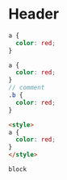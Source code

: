 # Header

```css
a {
  color: red;
}
```

```scss
a {
  color: red;
}
// comment
.b {
  color: red;
}
```

```html
<style>
a {
  color: red;
}
</style>
```

<style>
a {
  color: red;
}
</style>

```
block
```
